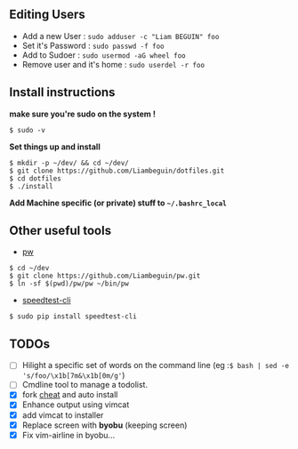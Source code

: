 
Editing Users
---------------
* Add a new User : `sudo adduser -c "Liam BEGUIN" foo`
* Set it's Password : `sudo passwd -f foo`
* Add to Sudoer : `sudo usermod -aG wheel foo`
* Remove user and it's home : `sudo userdel -r foo`

Install instructions
---------------------
**make sure you're sudo on the system !**
```
$ sudo -v
```

**Set things up and install**
```
$ mkdir -p ~/dev/ && cd ~/dev/
$ git clone https://github.com/Liambeguin/dotfiles.git
$ cd dotfiles
$ ./install
```
**Add Machine specific (or private) stuff to `~/.bashrc_local`** 


Other useful tools 
---------
* [pw](https://github.com/Liambeguin/pw)
```
$ cd ~/dev
$ git clone https://github.com/Liambeguin/pw.git
$ ln -sf $(pwd)/pw/pw ~/bin/pw 
```
* [speedtest-cli](https://github.com/sivel/speedtest-cli)
```
$ sudo pip install speedtest-cli
```

TODOs
-----
- [ ] Hilight a specific set of words on the command line (eg :`$ bash | sed -e 's/foo/\x1b[7m&\x1b[0m/g'`)
- [ ] Cmdline tool to manage a todolist.
- [x] fork [cheat](https://github.com/chrisallenlane/cheat) and auto install 
 - [x] Enhance output using vimcat
 - [x] add vimcat to installer
- [x] Replace screen with **byobu** (keeping screen)
 - [x] Fix vim-airline in byobu... 
